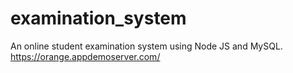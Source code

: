 # examination_system
An online student examination system using Node JS and MySQL.
https://orange.appdemoserver.com/
